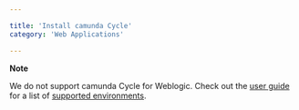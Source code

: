 ```yaml
---

title: 'Install camunda Cycle'
category: 'Web Applications'

---
```


<div class="alert alert-warning">
  <p><strong>Note</strong></p>
  <p>We do not support camunda Cycle for Weblogic. Check out the <a href="ref:/guides/user-guide/">user guide</a> for a list of <a href="ref:/guides/user-guide/#introduction-supported-environments">supported environments</a>.</p>
</div>
